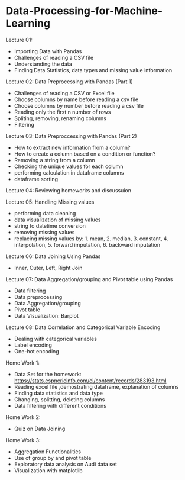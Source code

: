 # Data-Processing-for-Machine-Learning
Lecture 01: 
* Importing Data with Pandas
* Challenges of reading a CSV file
* Understanding the data
* Finding Data Statistics, data types and missing value information

Lecture 02: Data Preprocessing with Pandas (Part 1)
* Challenges of reading a CSV or Excel file
* Choose columns by name before reading a csv file
* Choose columns by number before reading a csv file
* Reading only the first n number of rows
* Spliting, removing, renaming columns
* Filtering

Lecture 03: Data Preproccessing with Pandas (Part 2)
* How to extract new information from a column?
* How to create a column based on a condition or function?
* Removing a string from a column
* Checking the unique values for each column
* performing calculation in dataframe columns
* dataframe sorting

Lecture 04: Reviewing homeworks and discussuion


Lecture 05: Handling Missing values
* performing data cleaning
* data visualization of missing values
* string to datetime conversion
* removing missing values
* replacing missing values by: 1. mean, 2. median, 3. constant, 4. interpolation, 5. forward imputation, 6. backward imputation

Lecture 06: Data Joining Using Pandas
* Inner, Outer, Left, Right Join 

Lecture 07: Data Aggregation/grouping and Pivot table using Pandas
* Data filtering
* Data preprocessing
* Data Aggregation/grouping
* Pivot table
* Data Visualization: Barplot

Lecture 08: Data Correlation and Categorical Variable Encoding
* Dealing with categorical variables
* Label encoding
* One-hot encoding

Home Work 1:
* Data Set for the homework: https://stats.espncricinfo.com/ci/content/records/283193.html 
* Reading excel file ,demostrating dataframe, explanation of columns
* Finding data statistics and data type
* Changing, splitting, deleting columns  
* Data filtering with different conditions 

Home Work 2:
* Quiz on Data Joining

Home Work 3:
* Aggregation Functionalities
* Use of group by and pivot table
* Exploratory data analysis on Audi data set
* Visualization with matplotlib
